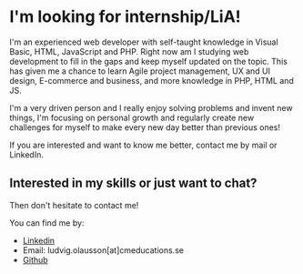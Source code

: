 # I'm looking for internship/LiA!
I'm an experienced web developer with self-taught knowledge in Visual Basic, HTML, JavaScript and PHP. Right now am I studying web development to fill in the gaps and keep myself updated on the topic. This has given me a chance to learn Agile project management, UX and UI design, E-commerce and business, and more knowledge in PHP, HTML and JS. 

I'm a very driven person and I really enjoy solving problems and invent new things, I'm focusing on personal growth and regularly create new challenges for myself to make every new day better than previous ones!

If you are interested and want to know me better, contact me by mail or LinkedIn. 
## Interested in my skills or just want to chat?
Then don't hesitate to contact me!

You can find me by:

 - [Linkedin](https://www.linkedin.com/in/ludvig-olausson-372b51193/)
 - Email: ludvig.olausson[at]cmeducations.se
 - [Github](https://github.com/)
